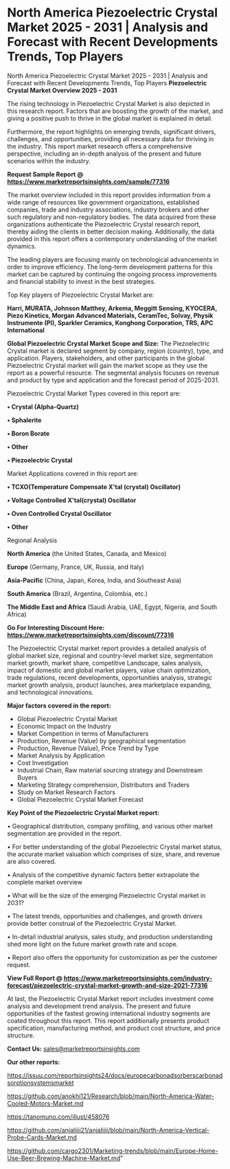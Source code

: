 # North America Piezoelectric Crystal Market 2025 - 2031 | Analysis and Forecast with Recent Developments Trends, Top Players
 North America Piezoelectric Crystal Market 2025 - 2031 | Analysis and Forecast with Recent Developments Trends, Top Players
<Strong> Piezoelectric Crystal Market Overview 2025 - 2031</strong>

The rising technology in Piezoelectric Crystal Market is also depicted in this research report. Factors that are boosting the growth of the market, and giving a positive push to thrive in the global market is explained in detail.

Furthermore, the report highlights on emerging trends, significant drivers, challenges, and opportunities, providing all necessary data for thriving in the industry. This report market research offers a comprehensive perspective, including an in-depth analysis of the present and future scenarios within the industry.

<strong>Request Sample Report @ <a href=https://www.marketreportsinsights.com/sample/77316>https://www.marketreportsinsights.com/sample/77316</a></strong>

The market overview included in this report provides information from a wide range of resources like government organizations, established companies, trade and industry associations, industry brokers and other such regulatory and non-regulatory bodies. The data acquired from these organizations authenticate the Piezoelectric Crystal research report, thereby aiding the clients in better decision making. Additionally, the data provided in this report offers a contemporary understanding of the market dynamics.

The leading players are focusing mainly on technological advancements in order to improve efficiency. The long-term development patterns for this market can be captured by continuing the ongoing process improvements and financial stability to invest in the best strategies.

Top Key players of Piezoelectric Crystal Market are:

<strong>Harri, MURATA, Johnson Matthey, Arkema, Meggitt Sensing, KYOCERA, Piezo Kinetics, Morgan Advanced Materials, CeramTec, Solvay, Physik Instrumente (PI), Sparkler Ceramics, Konghong Corporation, TRS, APC International</strong>

<strong><b>Global Piezoelectric Crystal Market Scope and Size:</b></strong>
The Piezoelectric Crystal market is declared segment by company, region (country), type, and application. Players, stakeholders, and other participants in the global Piezoelectric Crystal market will gain the market scope as they use the report as a powerful resource. The segmental analysis focuses on revenue and product by type and application and the forecast period of 2025-2031.

Piezoelectric Crystal Market Types covered in this report are:

<strong>• Crystal (Alpha-Quartz)

• Sphalerite

• Boron Borate

• Other

• Piezoelectric Crystal</strong>

Market Applications covered in this report are:

<strong>• TCXO(Temperature Compensate X&#39;tal (crystal) Oscillator)

• Voltage Controlled X&#39;tal(crystal) Oscillator

• Oven Controlled Crystal Oscillator

• Other</strong> 

Regional Analysis

<strong>North America</strong> (the United States, Canada, and Mexico)

<strong>Europe</strong> (Germany, France, UK, Russia, and Italy)

<strong>Asia-Pacific</strong> (China, Japan, Korea, India, and Southeast Asia)

<strong>South America</strong> (Brazil, Argentina, Colombia, etc.)

<strong>The Middle East and Africa</strong> (Saudi Arabia, UAE, Egypt, Nigeria, and South Africa)

<strong>Go For Interesting Discount Here: <a href=https://www.marketreportsinsights.com/discount/77316>https://www.marketreportsinsights.com/discount/77316</a></strong>

The Piezoelectric Crystal market report provides a detailed analysis of global market size, regional and country-level market size, segmentation market growth, market share, competitive Landscape, sales analysis, impact of domestic and global market players, value chain optimization, trade regulations, recent developments, opportunities analysis, strategic market growth analysis, product launches, area marketplace expanding, and technological innovations.

<strong><b>Major factors covered in the report:</b></strong>
<ul>
  <li>Global Piezoelectric Crystal Market </li>
  <li>Economic Impact on the Industry</li>
  <li>Market Competition in terms of Manufacturers</li>
  <li>Production, Revenue (Value) by geographical segmentation</li>
  <li>Production, Revenue (Value), Price Trend by Type</li>
  <li>Market Analysis by Application</li>
  <li>Cost Investigation</li>
  <li>Industrial Chain, Raw material sourcing strategy and Downstream Buyers</li>
  <li>Marketing Strategy comprehension, Distributors and Traders</li>
  <li>Study on Market Research Factors</li>
  <li>Global Piezoelectric Crystal Market Forecast</li>
</ul>

<strong><b>Key Point of the Piezoelectric Crystal Market report:</b></strong>

• Geographical distribution, company profiling, and various other market segmentation are provided in the report.

• For better understanding of the global Piezoelectric Crystal market status, the accurate market valuation which comprises of size, share, and revenue are also covered.

• Analysis of the competitive dynamic factors better extrapolate the complete market overview

• What will be the size of the emerging Piezoelectric Crystal market in 2031?

• The latest trends, opportunities and challenges, and growth drivers provide better construal of the Piezoelectric Crystal Market.

• In-detail industrial analysis, sales study, and production understanding shed more light on the future market growth rate and scope.

• Report also offers the opportunity for customization as per the customer request.

<strong><b>View Full Report @ <a href=https://www.marketreportsinsights.com/industry-forecast/piezoelectric-crystal-market-growth-and-size-2021-77316>https://www.marketreportsinsights.com/industry-forecast/piezoelectric-crystal-market-growth-and-size-2021-77316</a></b></strong>


At last, the Piezoelectric Crystal Market report includes investment come analysis and development trend analysis. The present and future opportunities of the fastest growing international industry segments are coated throughout this report. This report additionally presents product specification, manufacturing method, and product cost structure, and price structure.

<strong>Contact Us:</strong>
sales@marketreportsinsights.com

<strong>Our other reports:</strong>

<a href=https://issuu.com/reportsinsights24/docs/europecarbonadsorberscarbonadsorptionsystemsmarket>https://issuu.com/reportsinsights24/docs/europecarbonadsorberscarbonadsorptionsystemsmarket</a>

<a href=https://github.com/anokhi121/Research/blob/main/North-America-Water-Cooled-Motors-Market.md>https://github.com/anokhi121/Research/blob/main/North-America-Water-Cooled-Motors-Market.md</a>

<a href=https://tanomuno.com/illust/458076>https://tanomuno.com/illust/458076</a>

<a href=https://github.com/anjaliiii21/anjaliiii/blob/main/North-America-Vertical-Probe-Cards-Market.md>https://github.com/anjaliiii21/anjaliiii/blob/main/North-America-Vertical-Probe-Cards-Market.md</a>

<a href=https://github.com/cargo2301/Marketing-trends/blob/main/Europe-Home-Use-Beer-Brewing-Machine-Market.md>https://github.com/cargo2301/Marketing-trends/blob/main/Europe-Home-Use-Beer-Brewing-Machine-Market.md</a>"
